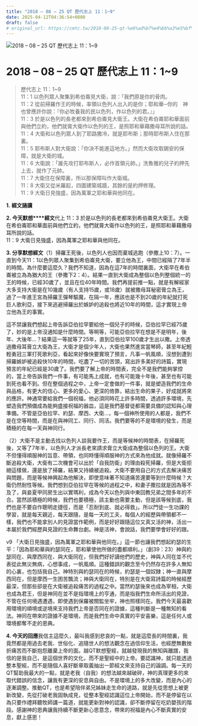 ```yaml
---
title: "2018 – 08 – 25 QT 歷代志上 11：1~9"
date: 2025-04-12T04:36:54+0800
draft: false
# original_url: https://cmtc.tw/2018-08-25-qt-%e6%ad%b7%e4%bb%a3%e5%bf%97%e4%b8%8a-11%ef%bc%9a19
---
```


![2018 – 08 – 25 QT 歷代志上 11：1\~9](/images/qt.jpg   "2018 – 08 – 25 QT 歷代志上 11：1\~9")

# 2018 – 08 – 25 QT 歷代志上 11：1\~9

> 歷代志上 11：1\~9  
> 11：1 以色列眾人聚集到希伯崙見大衛，說：「我們原是你的骨肉。  
> 11：2 從前掃羅作王的時候，率領以色列人出入的是你；耶和華─你的　神也曾應許你說：『你必牧養我的民以色列，作以色列的君。』」  
> 11：3 於是以色列的長老都來到希伯崙見大衛王。大衛在希伯崙耶和華面前與他們立約，他們就膏大衛作以色列的王，是照耶和華藉撒母耳所說的話。  
> 11：4 大衛和以色列眾人到了耶路撒冷，就是耶布斯；那時耶布斯人住在那裏。  
> 11：5 耶布斯人對大衛說：「你決不能進這地方。」然而大衛攻取錫安的保障，就是大衛的城。  
> 11：6 大衛說：「誰先攻打耶布斯人，必作首領元帥。」洗魯雅的兒子約押先上去，就作了元帥。  
> 11：7 大衛住在保障裏，所以那保障叫作大衛城。  
> 11：8 大衛又從米羅起，四圍建築城牆，其餘的是約押修理。  
> 11：9 大衛日見強盛，因為萬軍之耶和華與他同在。

**1.** **經文誦讀**

**2. 今天默想****經文**代上 11：3 於是以色列的長老都來到希伯崙見大衛王。大衛在希伯崙耶和華面前與他們立約，他們就膏大衛作以色列的王，是照耶和華藉撒母耳所說的話。  
11：9 大衛日見強盛，因為萬軍之耶和華與他同在。

**3. 分享默想經文**（1）掃羅王死後，以色列人也因而棄城逃跑（參撒上10：7）。一直到今天11：1以色列眾人聚集到希伯崙見大衛，要立他為王，中間已經隔了7年半的時間。為什麼要這麼久？我們不知道，因為在這7年的時間裏面，大衛早在希伯崙被立為為猶大的王（參撒下2：4）。結果一直到大衛成為整個以色列整個統一的王的時候，已經30歲了，並且在位40年時間。我們再提前推一點，就是有解經家大多支持大衛是在10幾歲（有人支持15歲，或18歲）就被撒母耳秘密膏立為王，過了一年進王宮為掃羅王彈琴驅魔，在隔一年，應該也是不到20歲的年紀就打死巨人歌利亞，接下來逃避掃羅出於嫉妒的追殺也將近10年的時間，這才實現上帝立他為王的事實。

這不禁讓我們想起上帝告訴亞伯拉罕要給他一個兒子的時候，亞伯拉罕已經75歲了，妙的是上帝沒通知是什麼時間。等啊等，可能亞伯拉罕在想是不是明年，後年、大後年…？結果這一等就等了25年，直到亞伯拉罕100歲才生出以撒。上帝透過撒母耳膏立大衛為王，大衛才是個少年人，大衛也果然進宮當琴師，甚至年紀輕輕勇冠三軍打死歌利亞，看起來好像快要實現了預言，凡事一帆風順，沒想到遭到掃羅嫉妒被追殺快10年的時間，吃盡了一切的苦頭，寫出許多美好的詩篇，實現預言的年紀已經是30歲了。我們要了解上帝的時間表，完全不是我們能夠掌控的，當上帝告訴我們一件事，有可能馬上成就，也有可能幾十年後，甚至也有可能到死也看不到。但在整個過程之中，上帝一定會做的一件事，就是塑造我們的生命與品格，有更大的信心、更多的愛心、更深的倚靠，結出生命的果子，好成就將來的應許。神通常要給我們一個祝福，他必須同時花上許多時間，透過許多環境，先塑造我們預備成為能夠盛接祝福的器皿，這是我們基督徒都需要具備的認知與心理準備。不管是亞伯拉罕、約瑟、摩西、大衛…，每一個神所使用的人都是，我們不是在空等時間，而是在與神同工、同行、同活。我們要等的不是環境的發生，而是積極的在每一天與神同行。

（2）大衛不是主動去找以色列人談我要作王，而是等候神的時間表，在掃羅死後，又等了7年半，以色列人才派長老來請求膏立大衛成為整個以色列的王。大衛不但懂得順服神的旨意、帶領，也同時懂得順服神的方式來為他成就。就像掃羅不斷追殺大衛，大衛有二次機會可以出於「自我防衛」的理由殺死掃羅，但是大衛拒絕這樣做，還是放了掃羅，結果又持續被追殺。大衛不要用自己的方式去解決痛苦與問題，而是等候神興起為他解決，即使意味著不知道痛苦還要等到什麼時候？大衛仍然耐性等候。我們想到亞伯拉罕在等候的過程之中，和妻子撒拉就是因為等不及了，與妾夏甲同房生出以實瑪利，成為今天以色列與中東回教兄弟之間多年的不合。當然該積極的時候，我們也要積極，該主動也需要主動，但是該等候到底，我們也是不要自作聰明走捷徑，而是「忍耐到底、就必得救」。所以門徒一生功課的學習，就是每天親近，每天跟隨，是每一天的工夫，每個人的經歷與帶領都不一樣，我們也不能拿別人的見證當作範例，而是好好跟隨這位又真又活的神，活出一本屬於我們經歷與見證的生命舞台劇。神是活神，會說話，我們要學會好好的跟。

v9 「大衛日見強盛，因為萬軍之耶和華與他同在。」這一節也讓我們想起約瑟的生平：「因為耶和華與約瑟同在，耶和華使他所做的盡都順利。」（創39：23）神與約瑟同在、與摩西同在、與大衛同在，但我們好好讀他們的歷史，神與人同在並不代表從此無災無病，心想事成，一帆風順。這種錯誤的觀念至今仍然存在許多人無知的心裏，也包括我自己。神特別與約瑟同在的時候，約瑟是一個奴隸；神一直與摩西同在，但是摩西一生困苦飄流；神與大衛同在，特別是在大衛寫詩篇的時候經歷最深，但那些卻是在大衛被追殺痛苦的過程之中。當然約瑟後來也成為宰相，大衛也成為君王，但是神同在並不是指環境上的亨通，而是指我們生命所活出的見證，不管在任何境遇遭遇，即使遇到保羅被關監坐牢，神也照樣同在。我們今天最喜歡用環境的順境或逆境來支持我們上帝是否同在的證據，這種判斷是一種無知的看法。神同在帶來的證據不是環境，而是我們生命中真實的平安喜樂，這是任何人或環境都奪不走的恩典。

**4. 今天的回應**我信主這麼久，最叫我感到悲哀的一點，就是這麼長的時間裏，我竟然都是用過去老我、世俗化、追隨世人的想法觀念在過信仰生活，也經歷無數挫折痛苦而不斷抱怨離棄上帝的面。越QT默想聖經，就越發現我的無知與離譜，我信的是我自己，是這個世界的文化，而不是聖經中的上帝。要認識神，就只能透過整本聖經，而不是隨個人喜好斷章取義抽出一節經文來支持自己的論調。每一天的QT幫助我最大的一點，就是老我（自我）的想法越來越破碎，神的真理更多的來取代錯誤的信念，讓我有更深的安息與自由。不是環境上的多大改變，而是內心的逐漸調整。推動QT，也是希望陪伴弟兄姊妹走生命的道路，就是先從思想上被更新改變，先從打破老我固執成見，從整本聖經認識這位上帝開始，而不是停留在以為只要作禮拜聽牧師講一篇道，就能更新對神的認識，卻不斷停留在吃奶嬰孩的階段。感謝神的恩典讓我持續不斷更新心思意念，帶來的祝福是內心不斷真實的安息，獻上感恩！